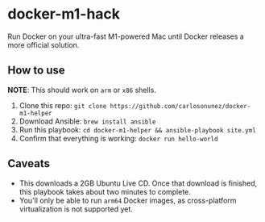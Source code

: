 # docker-m1-hack

Run Docker on your ultra-fast M1-powered Mac until Docker releases a more official solution.

## How to use

**NOTE**: This should work on `arm` or `x86` shells.

1. Clone this repo: `git clone https://github.com/carlosonunez/docker-m1-helper`
2. Download Ansible: `brew install ansible`
3. Run this playbook: `cd docker-m1-helper && ansible-playbook site.yml`
4. Confirm that everything is working: `docker run hello-world`

## Caveats

- This downloads a 2GB Ubuntu Live CD. Once that download is finished, this playbook takes
  about two minutes to complete.
- You'll only be able to run `arm64` Docker images, as cross-platform virtualization is not
  supported yet.
